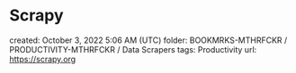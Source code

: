 # Scrapy

created: October 3, 2022 5:06 AM (UTC)
folder: BOOKMRKS-MTHRFCKR / PRODUCTIVITY-MTHRFCKR / Data Scrapers
tags: Productivity
url: https://scrapy.org